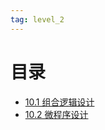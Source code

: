 ```yaml
---
tag: level_2 
---
```

# 目录

- [10.1 组合逻辑设计](0203-计算机组成原理/10-控制单元的设计/10.1%20组合逻辑设计.md)
- [10.2 微程序设计](0203-计算机组成原理/10-控制单元的设计/10.2%20微程序设计.md)


